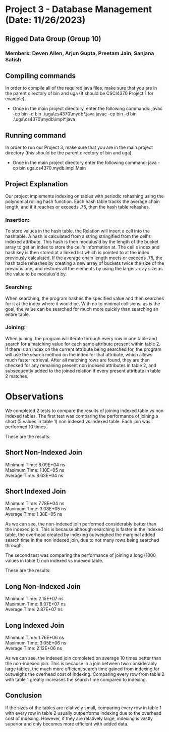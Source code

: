 # Project 3 - Database Management (Date: 11/26/2023)
##   Rigged Data Group (Group 10)
###      Members: Deven Allen, Arjun Gupta, Preetam Jain, Sanjana Satish

## Compiling commands
In order to compile all of the required java files, make sure that you are in the parent directory of bin and uga (It should be CSCI4370 Project 1 for example).
 - Once in the main project directory, enter the following commands:
    javac -cp bin -d bin .\uga\cs4370\mydb\*.java
    javac -cp bin -d bin .\uga\cs4370\mydb\impl\*.java

## Running command
In order to run our Project 3, make sure that you are in the main project directory (this should be the parent directory of bin and uga)
 - Once in the main project directory enter the following command:
   java -cp bin uga.cs4370.mydb.impl.Main

## Project Explanation 
Our project implements indexing on tables with periodic rehashing using the polynomial rolling hash function.
Each hash table tracks the average chain length, and if it reaches or exceeds .75, then the hash table rehashes.

### Insertion:
To store values in the hash table, the Relation will insert a cell into the hashtable.
A hash is calculated from a string stringified from the cell's indexed attribute.
This hash is then modulus'd by the length of the bucket array to get an index to store the cell's information at.
The cell's index and hash key is then stored at a linked list which is pointed to at the index previously calculated.
If the average chain length meets or exceeds .75, the hash table rehashes by creating a new array of buckets twice the 
size of the previous one, and restores all the elements by using the larger array size as the value to be modulus'd by.

### Searching:
When searching, the program hashes the specified value and then searches for it at the index where it would be.
With no to minimal collisions, as is the goal, the value can be searched for much more quickly than searching an entire table.

### Joining:
When joining, the program will iterate through every row in one table and search for a matching value for each same attribute
present within table 2. 
If there is an index on the current attribute being searched for, the program will use the search method on the index for that
attribute, which allows much faster retrieval.
After all matching rows are found, they are then checked for any remaining present non indexed attributes in table 2, and subsequently
added to the joined relation if every present attribute in table 2 matches.

# Observations
We completed 2 tests to compare the results of joining indexed table vs non indexed tables.
The first test was comparing the performance of joining a short (5 values in table 1) non indexed vs indexed table.
Each join was performed 10 times.

These are the results:

Short Non-Indexed Join
--------------------------------------------
Minimum Time: 8.09E+04 ns<br>
Maximum Time: 1.10E+05 ns<br>
Average Time: 8.63E+04 ns<br>

Short Indexed Join
--------------------------------------------
Minimum Time: 7.78E+04 ns<br>
Maximum Time: 3.08E+05 ns<br>
Average Time: 1.38E+05 ns<br>

As we can see, the non-indexed join performed considerably better than the indexed join. This is because although searching is faster
in the indexed table, the overhead created by indexing outweighed the marginal added search time in the non indexed join, due to not many rows
being searched through.

The second test was comparing the performance of joining a long (1000 values in table 1) non indexed vs indexed table.

These are the results:

Long Non-Indexed Join
--------------------------------------------
Minimum Time: 2.15E+07 ns<br>
Maximum Time: 8.07E+07 ns<br>
Average Time: 2.87E+07 ns<br>

Long Indexed Join
--------------------------------------------
Minimum Time: 1.76E+06 ns<br>
Maximum Time: 3.05E+06 ns<br>
Average Time: 2.12E+06 ns<br>

As we can see, the indexed join completed on average 10 times better than the non-indexed join. This is because in a join between two
considerably large tables, the much more efficient search time gained from indexing far outweighs the overhead cost of indexing. Comparing every row
from table 2 with table 1 greatly increases the search time compared to indexing.

## Conclusion 
If the sizes of the tables are relatively small, comparing every row in table 1 with every row in table 2 usually outperforms
indexing due to the overhead cost of indexing. However, if they are relatively large, indexing is vastly superior and only becomes more efficient
with added data.
